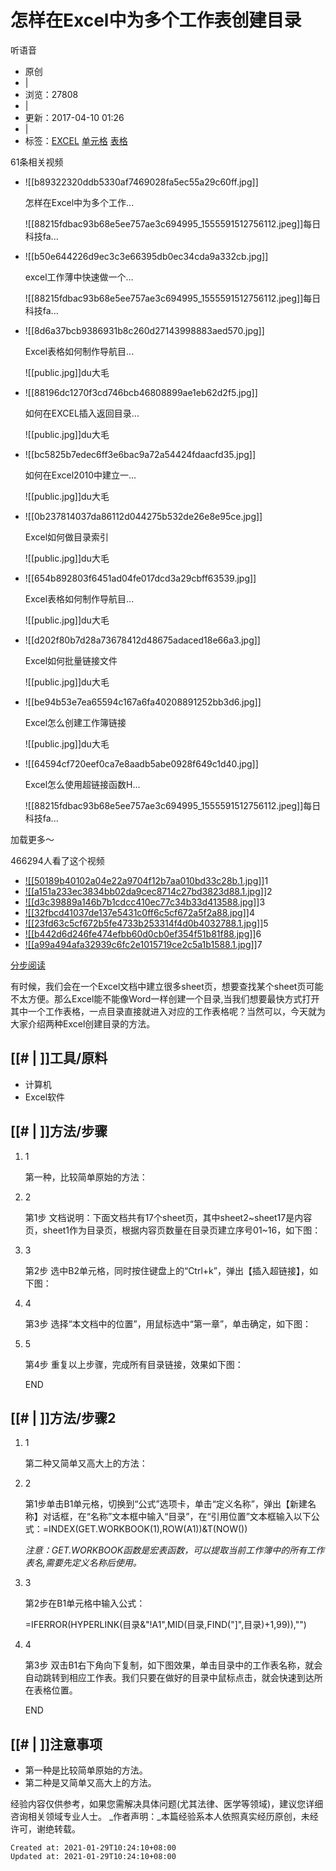 
# 怎样在Excel中为多个工作表创建目录
听语音

*   原创
*   |
*   浏览：27808
*   |
*   更新：2017-04-10 01:26
*   |
*   标签：[EXCEL](https://jingyan.baidu.com/tag?tagName=EXCEL) [单元格](https://jingyan.baidu.com/tag?tagName=%E5%8D%95%E5%85%83%E6%A0%BC) [表格](https://jingyan.baidu.com/tag?tagName=%E8%A1%A8%E6%A0%BC) 

61条相关视频

*   ![[b89322320ddb5330af7469028fa5ec55a29c60ff.jpg]]
    
    怎样在Excel中为多个工作...
    
    ![[88215fdbac93b68e5ee757ae3c694995_1555591512756112.jpeg]]每日科技fa...
    
*   ![[b50e644226d9ec3c3e66395db0ec34cda9a332cb.jpg]]
    
    excel工作薄中快速做一个...
    
    ![[88215fdbac93b68e5ee757ae3c694995_1555591512756112.jpeg]]每日科技fa...
    
*   ![[8d6a37bcb9386931b8c260d27143998883aed570.jpg]]
    
    Excel表格如何制作导航目...
    
    ![[public.jpg]]du大毛
    
*   ![[88196dc1270f3cd746bcb46808899ae1eb62d2f5.jpg]]
    
    如何在EXCEL插入返回目录...
    
    ![[public.jpg]]du大毛
    
*   ![[bc5825b7edec6ff3e6bac9a72a54424fdaacfd35.jpg]]
    
    如何在Excel2010中建立一...
    
    ![[public.jpg]]du大毛
    
*   ![[0b237814037da86112d044275b532de26e8e95ce.jpg]]
    
    Excel如何做目录索引
    
    ![[public.jpg]]du大毛
    
*   ![[654b892803f6451ad04fe017dcd3a29cbff63539.jpg]]
    
    Excel表格如何制作导航目...
    
    ![[public.jpg]]du大毛
    
*   ![[d202f80b7d28a73678412d48675adaced18e66a3.jpg]]
    
    Excel如何批量链接文件
    
    ![[public.jpg]]du大毛
    
*   ![[be94b53e7ea65594c167a6fa40208891252bb3d6.jpg]]
    
    Excel怎么创建工作簿链接
    
    ![[public.jpg]]du大毛
    
*   ![[64594cf720eef0ca7e8aadb5abe0928f649c1d40.jpg]]
    
    Excel怎么使用超链接函数H...
    
    ![[88215fdbac93b68e5ee757ae3c694995_1555591512756112.jpeg]]每日科技fa...
    

加载更多～

466294人看了这个视频

*   [![[50189b40102a04e22a9704f12b7aa010bd33c28b.1.jpg]]](http://jingyan.baidu.com/album/63f2362821ec130208ab3dee.html?picindex=1)1
*   [![[a151a233ec3834bb02da9cec8714c27bd3823d88.1.jpg]]](http://jingyan.baidu.com/album/63f2362821ec130208ab3dee.html?picindex=2)2
*   [![[d3c39889a146b7b1cdcc410ec77c34b33d413588.jpg]]](http://jingyan.baidu.com/album/63f2362821ec130208ab3dee.html?picindex=3)3
*   [![[32fbcd41037de137e5431c0ff6c5cf672a5f2a88.jpg]]](http://jingyan.baidu.com/album/63f2362821ec130208ab3dee.html?picindex=4)4
*   [![[23fd63c5cf672b5fe4733b253314f4d0b4032788.1.jpg]]](http://jingyan.baidu.com/album/63f2362821ec130208ab3dee.html?picindex=5)5
*   [![[b442d6d246fe474efbb60d0cb0ef354f51b81f88.jpg]]](http://jingyan.baidu.com/album/63f2362821ec130208ab3dee.html?picindex=6)6
*   [![[a99a494afa32939c6fc2e1015719ce2c5a1b1588.1.jpg]]](http://jingyan.baidu.com/album/63f2362821ec130208ab3dee.html?picindex=7)7

[分步阅读](http://jingyan.baidu.com/album/63f2362821ec130208ab3dee.html)

有时候，我们会在一个Excel文档中建立很多sheet页，想要查找某个sheet页可能不太方便。那么Excel能不能像Word一样创建一个目录,当我们想要最快方式打开其中一个工作表格，一点目录直接就进入对应的工作表格呢？当然可以，今天就为大家介绍两种Excel创建目录的方法。

## [[# | ]]工具/原料

*   计算机
*   Excel软件

## [[# | ]]方法/步骤

1.  1
    
    第一种，比较简单原始的方法：
    
2.  2
    
    第1步 文档说明：下面文档共有17个sheet页，其中sheet2~sheet17是内容页，sheet1作为目录页，根据内容页数量在目录页建立序号01~16，如下图：
    
3.  3
    
    第2步 选中B2单元格，同时按住键盘上的“Ctrl+k”，弹出【插入超链接】，如下图：
    
4.  4
    
    第3步 选择“本文档中的位置”，用鼠标选中“第一章”，单击确定，如下图：
    
5.  5
    
    第4步 重复以上步骤，完成所有目录链接，效果如下图：
    
    END
    

## [[# | ]]方法/步骤2

1.  1
    
    第二种又简单又高大上的方法：
    
2.  2
    
    第1步单击B1单元格，切换到“公式”选项卡，单击“定义名称”，弹出【新建名称】对话框，在“名称”文本框中输入“目录”，在“引用位置”文本框输入以下公式：=INDEX(GET.WORKBOOK(1),ROW(A1))&T(NOW())
    
    _注意：GET.WORKBOOK函数是宏表函数，可以提取当前工作簿中的所有工作表名,需要先定义名称后使用。_
    
3.  3
    
    第2步在B1单元格中输入公式：
    
    \=IFERROR(HYPERLINK(目录&"!A1",MID(目录,FIND("\]",目录)+1,99)),"")
    
4.  4
    
    第3步 双击B1右下角向下复制，如下图效果，单击目录中的工作表名称，就会自动跳转到相应工作表。我们只要在做好的目录中鼠标点击，就会快速到达所在表格位置。
    
    END
    

## [[# | ]]注意事项

*   第一种是比较简单原始的方法。
*   第二种是又简单又高大上的方法。

经验内容仅供参考，如果您需解决具体问题(尤其法律、医学等领域)，建议您详细咨询相关领域专业人士。
_作者声明：_本篇经验系本人依照真实经历原创，未经许可，谢绝转载。

    Created at: 2021-01-29T10:24:10+08:00
    Updated at: 2021-01-29T10:24:10+08:00

